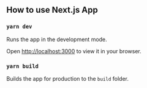 ## How to use Next.js App

### `yarn dev`

Runs the app in the development mode.

Open [http://localhost:3000](http://localhost:3000) to view it in your browser.


### `yarn build`

Builds the app for production to the `build` folder.